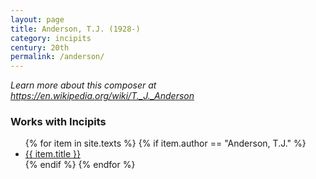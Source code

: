 ```yaml
---
layout: page
title: Anderson, T.J. (1928-)
category: incipits
century: 20th
permalink: /anderson/
---
```

*Learn more about this composer at <a href="https://en.wikipedia.org/wiki/T._J._Anderson" target="_blank">https://en.wikipedia.org/wiki/T._J._Anderson</a>*
<br/>

### Works with Incipits
<ul class="texts">
    {% for item in site.texts %}
      {% if item.author == "Anderson, T.J." %}
          <li class="text-title">
          <a href="{{ site.baseurl }}{{ item.url }}">
        {{ item.title }}
              </a>
    </li>
      {% endif %}
    {% endfor %}
</ul>
